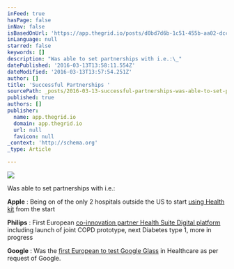 ```yaml
---
inFeed: true
hasPage: false
inNav: false
isBasedOnUrl: 'https://app.thegrid.io/posts/d0bd7d6b-1c51-455b-aa02-dcca3f79a0e6/edit'
inLanguage: null
starred: false
keywords: []
description: "Was able to set partnerships with i.e.:\_"
datePublished: '2016-03-13T13:58:11.554Z'
dateModified: '2016-03-13T13:57:54.251Z'
author: []
title: 'Successful Partnerships '
sourcePath: _posts/2016-03-13-successful-partnerships-was-able-to-set-partnerships-with-i.md
published: true
authors: []
publisher:
  name: app.thegrid.io
  domain: app.thegrid.io
  url: null
  favicon: null
_context: 'http://schema.org'
_type: Article

---
```

![](https://the-grid-user-content.s3-us-west-2.amazonaws.com/cdc1f6e4-35ed-4485-a1db-17a6a1d334fd.png)

Was able to set partnerships with i.e.: 

**Apple** : Being on of the only 2 hospitals outside the US to start [using Health kit][0] from the start   

**Philips** : First European [co-innovation partner Health Suite Digital platform][1] including launch of joint COPD prototype, next Diabetes type 1, more in progress  

**Google** : Was the [first European to test Google Glass][2] in Healthcare as per request of Google. 

[0]: http://goo.gl/g3OzdY
[1]: http://goo.gl/RIuIND
[2]: http://goo.gl/R5lNGX
